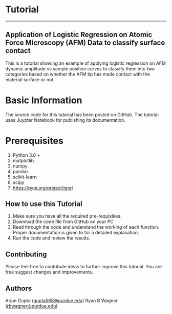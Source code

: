 # Tutorial
--------------------------------------------------------------------------------
## Application of Logistic Regression on Atomic Force Microscopy (AFM) Data to classify surface contact 

This is a tutorial showing an example of applying logistic regression on AFM dynamic amplitude vs sample position curves to classify them into two categories based on whether the AFM tip has made contact with the material surface or not.  


# Basic Information

The source code for this tutorial has been posted on GitHub. 
The tutorial uses Juypter Notebook for  publishing its documentation. 

# Prerequisites 

1. Python 3.0 + 
2. matplotlib
3. numpy
4. pandas
5. scikit-learn
6. scipy
7. https://pypi.org/project/igor/


## How to use this Tutorial

1. Make sure you have all the required pre-requisities. 
2. Download the code file from GitHub on your PC
3. Read through the code and understand the working of each function. Proper documentation is given to for a detailed explanation. 
4. Run the code and review the results.



## Contributing 

Please feel free to contribute ideas to further improve this tutorial. 
You are free suggest changes and improvements.  

## Authors

Arjun Gupta (gupta568@purdue.edu)
Ryan B Wagner (rbwagner@purdue.edu)

